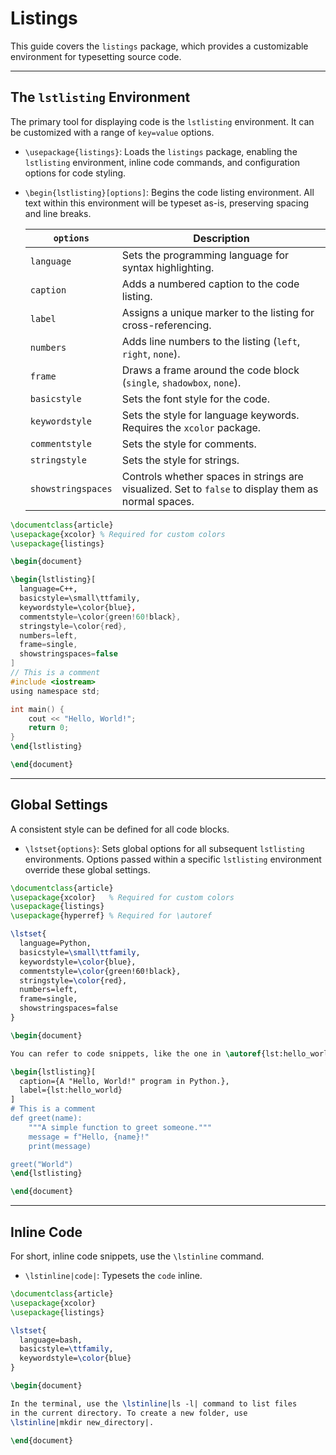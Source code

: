 # Listings

This guide covers the `listings` package, which provides a customizable environment for typesetting source code.

---

## The `lstlisting` Environment

The primary tool for displaying code is the `lstlisting` environment. It can be customized with a range of `key=value` options.

- `\usepackage{listings}`: Loads the `listings` package, enabling the `lstlisting` environment, inline code commands, and configuration options for code styling.

- `\begin{lstlisting}[options]`: Begins the code listing environment. All text within this environment will be typeset as-is, preserving spacing and line breaks.

  | `options`          | Description                                                                                         |
  | ------------------ | --------------------------------------------------------------------------------------------------- |
  | `language`         | Sets the programming language for syntax highlighting.                                              |
  | `caption`          | Adds a numbered caption to the code listing.                                                        |
  | `label`            | Assigns a unique marker to the listing for cross-referencing.                                       |
  | `numbers`          | Adds line numbers to the listing (`left`, `right`, `none`).                                         |
  | `frame`            | Draws a frame around the code block (`single`, `shadowbox`, `none`).                                |
  | `basicstyle`       | Sets the font style for the code.                                                                   |
  | `keywordstyle`     | Sets the style for language keywords. Requires the `xcolor` package.                                |
  | `commentstyle`     | Sets the style for comments.                                                                        |
  | `stringstyle`      | Sets the style for strings.                                                                         |
  | `showstringspaces` | Controls whether spaces in strings are visualized. Set to `false` to display them as normal spaces. |

```latex
\documentclass{article}
\usepackage{xcolor} % Required for custom colors
\usepackage{listings}

\begin{document}

\begin{lstlisting}[
  language=C++,
  basicstyle=\small\ttfamily,
  keywordstyle=\color{blue},
  commentstyle=\color{green!60!black},
  stringstyle=\color{red},
  numbers=left,
  frame=single,
  showstringspaces=false
]
// This is a comment
#include <iostream>
using namespace std;

int main() {
    cout << "Hello, World!";
    return 0;
}
\end{lstlisting}

\end{document}
```

---

## Global Settings

A consistent style can be defined for all code blocks.

- `\lstset{options}`: Sets global options for all subsequent `lstlisting` environments. Options passed within a specific `lstlisting` environment override these global settings.

```latex
\documentclass{article}
\usepackage{xcolor}   % Required for custom colors
\usepackage{listings}
\usepackage{hyperref} % Required for \autoref

\lstset{
  language=Python,
  basicstyle=\small\ttfamily,
  keywordstyle=\color{blue},
  commentstyle=\color{green!60!black},
  stringstyle=\color{red},
  numbers=left,
  frame=single,
  showstringspaces=false
}

\begin{document}

You can refer to code snippets, like the one in \autoref{lst:hello_world}.

\begin{lstlisting}[
  caption={A "Hello, World!" program in Python.},
  label={lst:hello_world}
]
# This is a comment
def greet(name):
    """A simple function to greet someone."""
    message = f"Hello, {name}!"
    print(message)

greet("World")
\end{lstlisting}

\end{document}
```

---

## Inline Code

For short, inline code snippets, use the `\lstinline` command.

- `\lstinline|code|`: Typesets the `code` inline. 

```latex
\documentclass{article}
\usepackage{xcolor}
\usepackage{listings}

\lstset{
  language=bash,
  basicstyle=\ttfamily,
  keywordstyle=\color{blue}
}

\begin{document}

In the terminal, use the \lstinline|ls -l| command to list files
in the current directory. To create a new folder, use
\lstinline|mkdir new_directory|.

\end{document}
```
